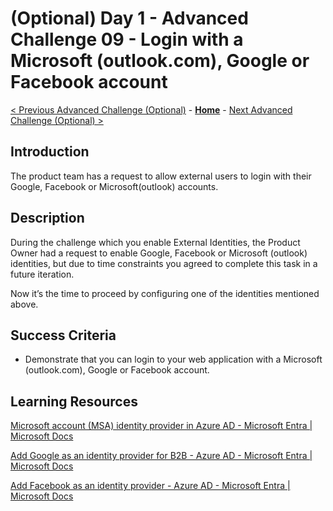 # (Optional) Day 1 - Advanced Challenge 09 - Login with a Microsoft (outlook.com), Google or Facebook account

 [< Previous Advanced Challenge (Optional)](./Challenge_D1_08.md) - **[Home](../README.md)** - [Next Advanced Challenge (Optional) >](./Challenge_D1_10.md)

## Introduction

The product team has a request to allow external users to login with their Google, Facebook or Microsoft(outlook) accounts.

## Description

During the challenge which you enable External Identities, the Product Owner had a request to enable Google, Facebook or Microsoft (outlook) identities, but due to time constraints you agreed to complete this task in a future iteration.

Now it’s the time to proceed by configuring one of the identities mentioned above.

## Success Criteria

- Demonstrate that you can login to your web application with a Microsoft (outlook.com), Google or Facebook account.

## Learning Resources

[Microsoft account (MSA) identity provider in Azure AD - Microsoft Entra | Microsoft Docs](https://docs.microsoft.com/en-us/azure/active-directory/external-identities/microsoft-account)

[Add Google as an identity provider for B2B - Azure AD - Microsoft Entra | Microsoft Docs](https://docs.microsoft.com/en-us/azure/active-directory/external-identities/google-federation)

[Add Facebook as an identity provider - Azure AD - Microsoft Entra | Microsoft Docs](https://docs.microsoft.com/en-us/azure/active-directory/external-identities/facebook-federation)